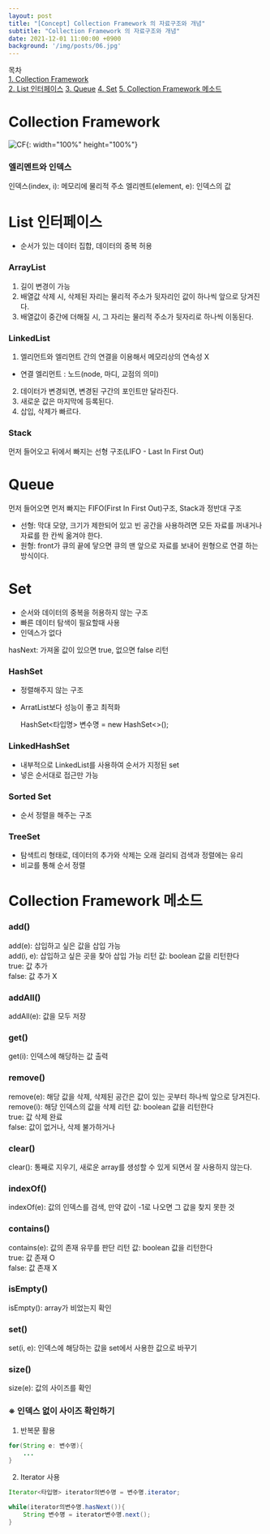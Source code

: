 ```yaml
---
layout: post
title: "[Concept] Collection Framework 의 자료구조와 개념"
subtitle: "Collection Framework 의 자료구조와 개념"
date: 2021-12-01 11:00:00 +0900
background: '/img/posts/06.jpg'
---
```


목차  
[1. Collection Framework](#Collection-Framework)  
[2. List 인터페이스](#List-인터페이스)
[3. Queue](#Queue)
[4. Set](#Set)
[5. Collection Framework 메소드](#Collection-Framework-메소드)

# Collection Framework
![CF]({{site.baseurl}}/img/post_eight/CF.png){: width="100%" height="100%"}

### 엘리멘트와 인덱스
인덱스(index, i): 메모리에 물리적 주소
엘리멘트(element, e): 인덱스의 값

# List 인터페이스
- 순서가 있는 데이터 집합, 데이터의 중복 허용

### ArrayList  
1. 길이 변경이 가능
2. 배열값 삭제 시, 삭제된 자리는 물리적 주소가 뒷자리인 값이 하나씩 앞으로 당겨진다.
3. 배열값이 중간에 더해질 시, 그 자리는 물리적 주소가 뒷자리로 하나씩 이동된다.

### LinkedList  
1. 엘리먼트와 엘리먼트 간의 연결을 이용해서 메모리상의 연속성 X
- 연결 엘리먼트 : 노드(node, 마디, 교점의 의미)
2. 데이터가 변경되면, 변경된 구간의 포인트만 달라진다.
3. 새로운 값은 마지막에 등록된다.
4. 삽입, 삭제가 빠르다.

### Stack  
먼저 들어오고 뒤에서 빠지는 선형 구조(LIFO - Last In First Out)

# Queue  
먼저 들어오면 먼저 빠지는 FIFO(First In First Out)구조, Stack과 정반대 구조
- 선형: 막대 모양, 크기가 제한되어 있고 빈 공간을 사용하려면 모든 자료를 꺼내거나 자료를 한 칸씩 옮겨야 한다.
- 원형: front가 큐의 끝에 닿으면 큐의 맨 앞으로 자료를 보내어 원형으로 연결 하는 방식이다.

# Set  
- 순서와 데이터의 중복을 허용하지 않는 구조
- 빠른 데이터 탐색이 필요할때 사용
- 인덱스가 없다

hasNext: 가져올 값이 있으면 true, 없으면 false 리턴

### HashSet  
- 정렬해주지 않는 구조
- ArratList보다 성능이 좋고 최적화

    HashSet<타입명> 변수명 = new HashSet<>();

### LinkedHashSet  
- 내부적으로 LinkedList를 사용하여 순서가 지정된 set
- 넣은 순서대로 접근만 가능

### Sorted Set
- 순서 정렬을 해주는 구조

### TreeSet
- 탐색트리 형태로, 데이터의 추가와 삭제는 오래 걸리되 검색과 정렬에는 유리
- 비교를 통해 순서 정렬

# Collection Framework 메소드
### add()  
add(e): 삽입하고 싶은 값을 삽입 가능  
add(i, e): 삽입하고 싶은 곳을 찾아 삽입 가능
리턴 값: boolean 값을 리턴한다  
    true: 값 추가  
    false: 값 추가 X  

### addAll()  
addAll(e): 값을 모두 저장

### get()
get(i): 인덱스에 해당하는 값 출력

### remove()  
remove(e): 해당 값을 삭제, 삭제된 공간은 값이 있는 곳부터 하나씩 앞으로 당겨진다.
remove(i): 해당 인덱스의 값을 삭제
리턴 값: boolean 값을 리턴한다  
    true: 값 삭제 완료  
    false: 값이 없거나, 삭제 불가하거나  

### clear()  
clear(): 통째로 지우기, 새로운 array를 생성할 수 있게 되면서 잘 사용하지 않는다.

### indexOf()  
indexOf(e): 값의 인덱스를 검색, 만약 값이 -1로 나오면 그 값을 찾지 못한 것

### contains()
contains(e): 값의 존재 유무를 판단
리턴 값: boolean 값을 리턴한다  
    true: 값 존재 O  
    false: 값 존재 X  

### isEmpty()  
isEmpty(): array가 비었는지 확인

### set()  
set(i, e): 인덱스에 해당하는 값을 set에서 사용한 값으로 바꾸기

### size()
size(e): 값의 사이즈를 확인


### ※ 인덱스 없이 사이즈 확인하기
1. 반복문 활용

```java
for(String e: 변수명){
    ...
}
```

2. Iterator 사용

```java
Iterator<타입명> iterator의변수명 = 변수명.iterator;

while(iterator의변수명.hasNext()){
    String 변수명 = iterator변수명.next();
}
```